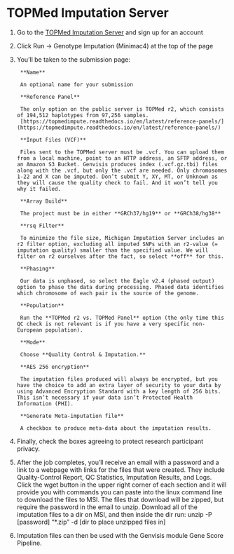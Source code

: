 # TOPMed Imputation Server
1. Go to the [TOPMed Imputation Server](https://imputation.biodatacatalyst.nhlbi.nih.gov/#!) and sign up for an account
2. Click Run -> Genotype Imputation (Minimac4) at the top of the page
3. You’ll be taken to the submission page:

        **Name**

        An optional name for your submission

        **Reference Panel**

        The only option on the public server is TOPMed r2, which consists of 194,512 haplotypes from 97,256 samples.
        [https://topmedimpute.readthedocs.io/en/latest/reference-panels/](https://topmedimpute.readthedocs.io/en/latest/reference-panels/)

        **Input Files (VCF)**

        Files sent to the TOPMed server must be .vcf. You can upload them from a local machine, point to an HTTP address, an SFTP address, or an Amazon S3 Bucket. Genvisis produces index (.vcf.gz.tbi) files along with the .vcf, but only the .vcf are needed. Only chromosomes 1-22 and X can be imputed. Don’t submit Y, XY, MT, or Unknown as they will cause the quality check to fail. And it won’t tell you why it failed.

        **Array Build**

        The project must be in either **GRCh37/hg19** or **GRCh38/hg38**

        **rsq Filter**

        To minimize the file size, Michigan Imputation Server includes an r2 filter option, excluding all imputed SNPs with an r2-value (= imputation quality) smaller than the specified value. We will filter on r2 ourselves after the fact, so select **off** for this.

        **Phasing**

        Our data is unphased, so select the Eagle v2.4 (phased output) option to phase the data during processing. Phased data identifies which chromosome of each pair is the source of the genome.

        **Population**

        Run the **TOPMed r2 vs. TOPMed Panel** option (the only time this QC check is not relevant is if you have a very specific non-European population).

        **Mode**

        Choose **Quality Control & Imputation.**

        **AES 256 encryption**

        The imputation files produced will always be encrypted, but you have the choice to add an extra layer of security to your data by using Advanced Encryption Standard with a key length of 256 bits. This isn’t necessary if your data isn’t Protected Health Information (PHI).

        **Generate Meta-imputation file**

        A checkbox to produce meta-data about the imputation results.

4. Finally, check the boxes agreeing to protect research participant privacy.
5. After the job completes, you’ll receive an email with a password and a link to a webpage with links for the files that were created.
They include Quality-Control Report, QC Statistics, Imputation Results, and Logs.
Click the wget button in the upper right corner of each section and it will provide you with commands you can paste into the linux command line to download the files to MSI.
The files that download will be zipped, but require the password in the email to unzip. Download all of the imputation files to a dir on MSI, and then inside the dir run:
unzip -P [password] “*.zip” -d [dir to place unzipped files in]
6. Imputation files can then be used with the Genvisis module Gene Score Pipeline.

